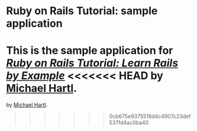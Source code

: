 # Ruby on Rails Tutorial: sample application

This is the sample application for
[*Ruby on Rails Tutorial: Learn Rails by Example*](http://railstutorial.org/)
<<<<<<< HEAD
by [Michael Hartl](http://michaelhartl.com/).
=======
by [Michael Hartl](http://michaelhartl.com/).
>>>>>>> 0cb675e9375518d4c4907c23def537fd4ac0ba40
